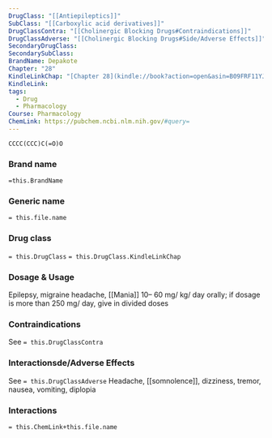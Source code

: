 ```yaml
---
DrugClass: "[[Antiepileptics]]"
SubClass: "[[Carboxylic acid derivatives]]"
DrugClassContra: "[[Cholinergic Blocking Drugs#Contraindications]]"
DrugClassAdverse: "[[Cholinergic Blocking Drugs#Side/Adverse Effects]]"
SecondaryDrugClass: 
SecondarySubClass: 
BrandName: Depakote
Chapter: "28"
KindleLinkChap: "[Chapter 28](kindle://book?action=open&asin=B09FRF11YJ&location=14677)"
KindleLink: 
tags:
  - Drug
  - Pharmacology
Course: Pharmacology
ChemLink: https://pubchem.ncbi.nlm.nih.gov/#query=
---
```

```smiles
CCCC(CCC)C(=O)O
```

### Brand name
`=this.BrandName`

### Generic name
`= this.file.name`

### Drug class 
`= this.DrugClass`
	`= this.DrugClass.KindleLinkChap`

### Dosage & Usage
 Epilepsy, migraine headache, [[Mania]]
10– 60 mg/ kg/ day orally; if dosage is more than 250 mg/ day, give in divided doses

### Contraindications
See `= this.DrugClassContra`

### Interactionsde/Adverse Effects
See `= this.DrugClassAdverse`
Headache, [[somnolence]], dizziness, tremor, nausea, vomiting, diplopia

### Interactions

`= this.ChemLink+this.file.name`


